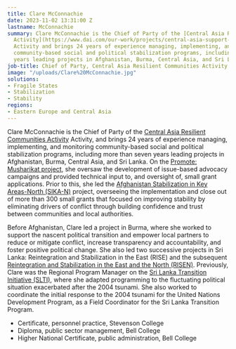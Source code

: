 ```yaml
---
title: Clare McConnachie
date: 2023-11-02 13:31:00 Z
lastname: McConnachie
summary: Clare McConnachie is the Chief of Party of the [Central Asia Resilient Communities
  Activity](https://www.dai.com/our-work/projects/central-asia-support-for-stable-societies-casss)
  Activity and brings 24 years of experience managing, implementing, and monitoring
  community-based social and political stabilization programs, including over seven
  years leading projects in Afghanistan, Burma, Central Asia, and Sri Lanka.
job-title: Chief of Party, Central Asia Resilient Communities Activity
image: "/uploads/Clare%20McConnachie.jpg"
solutions:
- Fragile States
- Stabilization
- Stability
regions:
- Eastern Europe and Central Asia
---
```


Clare McConnachie is the Chief of Party of the [Central Asia Resilient Communities Activity](https://www.dai.com/our-work/projects/central-asia-support-for-stable-societies-casss) Activity, and brings 24 years of experience managing, implementing, and monitoring community-based social and political stabilization programs, including more than seven years leading projects in Afghanistan, Burma, Central Asia, and Sri Lanka. On the [Promote: Musharikat project](https://www.dai.com/our-work/projects/afghanistan-musharikat), she oversaw the development of issue-based advocacy campaigns and provided technical input to, and oversight of, small grant applications. Prior to this, she led the [Afghanistan Stabilization in Key Areas-North (SIKA-N)](https://www.dai.com/our-work/projects/afghanistan-stability-key-areas-north-sika-north) project, overseeing the implementation and close out of more than 300 small grants that focused on improving stability by eliminating drivers of conflict through building confidence and trust between communities and local authorities. 

Before Afghanistan, Clare led a project in Burma, where she worked to support the nascent political transition and empower local partners to reduce or mitigate conflict, increase transparency and accountability, and foster positive political change. She also led two successive projects in Sri Lanka: Reintegration and Stabilization in the East (RISE) and the subsequent [Reintegration and Stabilization in the East and the North (RISEN)](https://www.dai.com/our-work/projects/sri-lanka-reintegration-and-stabilization-east-and-north-risen). Previously, Clare was the Regional Program Manager on the [Sri Lanka Transition Initiative (SLTI)](https://www.dai.com/our-work/projects/sri-lanka-transition-initiatives-project-slti), where she adapted programming to the fluctuating political situation exacerbated after the 2004 tsunami. She also worked to coordinate the initial response to the 2004 tsunami for the United Nations Development Program, as a Field Coordinator for the Sri Lanka Transition Program. 

* Certificate, personnel practice, Stevenson College
* Diploma, public sector management, Bell College
* Higher National Certificate, public administration, Bell College